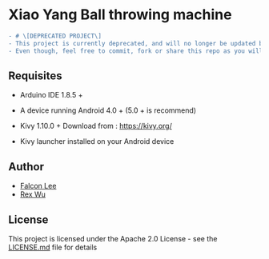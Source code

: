 # Xiao Yang Ball throwing machine

```diff
- # \[DEPRECATED PROJECT\]
- This project is currently deprecated, and will no longer be updated by myself.
- Even though, feel free to commit, fork or share this repo as you will follow the license
```

## Requisites

* Arduino IDE 1.8.5 +

*  A device running Android 4.0 + (5.0 + is recommend)
*  Kivy 1.10.0 + Download from : https://kivy.org/
*  Kivy launcher installed on your Android device

## Author

* [Falcon Lee](https://github.com/FalconLee1011)
* [Rex Wu](https://github.com/MadRex2000)

## License

This project is licensed under the Apache 2.0 License - see the [LICENSE.md](LICENSE.md) file for details
